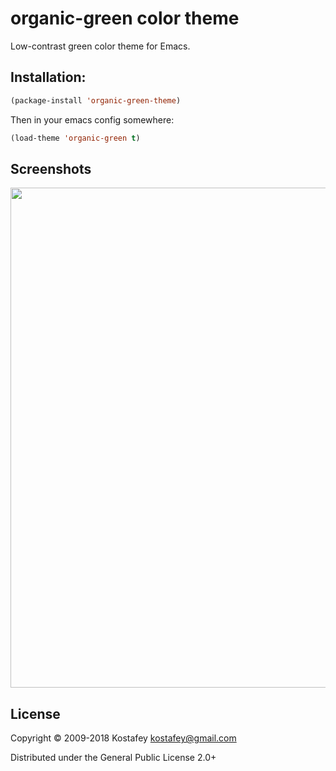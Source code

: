 # organic-green color theme

Low-contrast green color theme for Emacs.

## Installation:

```lisp
(package-install 'organic-green-theme)
```

Then in your emacs config somewhere:

```lisp
(load-theme 'organic-green t)
```

## Screenshots

<img src="http://i.imgur.com/GXoUtD6.png" width="800" />

## License

Copyright © 2009-2018 Kostafey <kostafey@gmail.com>

Distributed under the General Public License 2.0+
